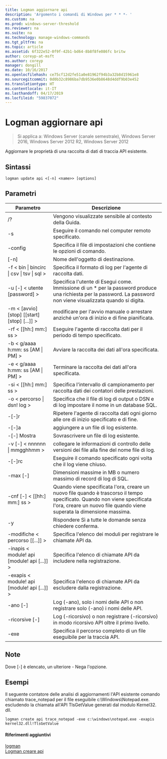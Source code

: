 ```yaml
---
title: Logman aggiornare api
description: 'Argomento i comandi di Windows per * * *- '
ms.custom: na
ms.prod: windows-server-threshold
ms.reviewer: na
ms.suite: na
ms.technology: manage-windows-commands
ms.tgt_pltfrm: na
ms.topic: article
ms.assetid: 6f322e52-0f9f-42b1-bd64-8b8f8fe086fc britw
author: coreyp-at-msft
ms.author: coreyp
manager: dongill
ms.date: 10/16/2017
ms.openlocfilehash: ce75cf12d2fe51a0e81962f94b3a32b8d15961e8
ms.sourcegitcommit: 0d0b32c8986ba7db9536e0b8648d4ddf9b03e452
ms.translationtype: HT
ms.contentlocale: it-IT
ms.lasthandoff: 04/17/2019
ms.locfileid: "59837072"
---
```

# <a name="logman-update-api"></a>Logman aggiornare api

>Si applica a: Windows Server (canale semestrale), Windows Server 2016, Windows Server 2012 R2, Windows Server 2012

Aggiornare le proprietà di una raccolta di dati di traccia API esistente.  
  
## <a name="syntax"></a>Sintassi  
```  
logman update api <[-n] <name>> [options]  
```  
## <a name="parameters"></a>Parametri  
|Parametro|Descrizione|  
|-------|--------|  
|/?|Vengono visualizzate sensibile al contesto della Guida.|  
|-s <computer name>|Eseguire il comando nel computer remoto specificato.|  
|-config <value>|Specifica il file di impostazioni che contiene le opzioni di comando.|  
|[-n] <name>|Nome dell'oggetto di destinazione.|  
|-f < bin &#124; bincirc &#124; csv &#124; tsv &#124; sql >|Specifica il formato di log per l'agente di raccolta dati.|  
|-u [-] < utente [password] >|Specifica l'utente di Esegui come. Immissione di un * per la password produce una richiesta per la password. La password non viene visualizzata quando si digita.|  
|-m < [avvio] [stop] [[start] [stop] [...]] >|modificare per l'avvio manuale o arrestare anziché un'ora di inizio e di fine pianificata.|  
|-rf < [[hh:] mm:] ss >|Eseguire l'agente di raccolta dati per il periodo di tempo specificato.|  
|-b < g/aaaa h:mm: ss [AM &#124; PM] >|Avviare la raccolta dei dati all'ora specificata.|  
|-e < g/aaaa h:mm: ss [AM &#124; PM] >|Terminare la raccolta dei dati all'ora specificata.|  
|-si < [[hh:] mm:] ss >|Specifica l'intervallo di campionamento per raccolta dati dei contatori delle prestazioni.|  
|-o < percorso &#124; dsn! log >|Specifica che il file di log di output o DSN e di log impostare il nome in un database SQL.|  
|-[-]r|Ripetere l'agente di raccolta dati ogni giorno alle ore di inizio specificato e di fine.|  
|-[-]a|aggiungere a un file di log esistente.|  
|-[-] Mostra|Sovrascrivere un file di log esistente.|  
|-v [-] < nnnnnn &#124; mmgghhmm >|collegare le informazioni di controllo delle versioni dei file alla fine del nome file di log.|  
|-[-]rc <task>|Eseguire il comando specificato ogni volta che il log viene chiuso.|  
|-max [-] <value>|Dimensioni massime in MB o numero massimo di record di log di SQL.|  
|-cnf [-] < [[hh:] mm:] ss >|Quando viene specificata l'ora, creare un nuovo file quando è trascorso il tempo specificato. Quando non viene specificata l'ora, creare un nuovo file quando viene superata la dimensione massima.|  
|-y|Rispondere Sì a tutte le domande senza chiedere conferma.|  
|-modifiche < percorso [[...]] >|Specifica l'elenco dei moduli per registrare le chiamate API da.|  
|-inapis < module! api [module! api [...]] >|Specifica l'elenco di chiamate API da includere nella registrazione.|  
|-exapis < module! api [module! api [...]] >|Specifica l'elenco di chiamate API da escludere dalla registrazione.|  
|-ano [-]|Log (-ano), solo i nomi delle API o non registrare solo (-ano) i nomi delle API.|  
|-ricorsive [-]|Log (-ricorsivo) o non registrare (-ricorsivo) in modo ricorsivo API oltre il primo livello.|  
|-exe <value>|Specifica il percorso completo di un file eseguibile per la traccia API.|  
## <a name="remarks"></a>Note  
Dove [-] è elencato, un ulteriore - Nega l'opzione.  
## <a name="BKMK_examples"></a>Esempi  
Il seguente contatore delle analisi di aggiornamenti l'API esistente comando chiamato trace_notepad per il file eseguibile c:\Windows\Notepad.exe. escludendo la chiamata all'API TlsGetValue generati dal modulo Kernel32. dll.  
```  
logman create api trace_notepad -exe c:\windows\notepad.exe -exapis kernel32.dll!TlsGetValue  
```  
#### <a name="additional-references"></a>Riferimenti aggiuntivi  
[logman](logman.md)  
[Logman creare api](logman-create-api.md)  
